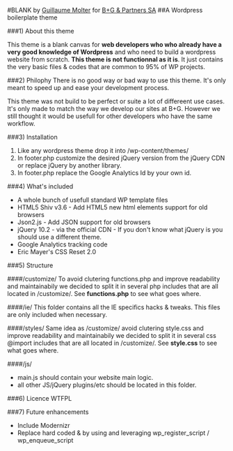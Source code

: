 #BLANK
by [Guillaume Molter](http://guillaumemolter.me) for [B+G & Partners SA](http://bgcom.ch/)
##A Wordpress boilerplate theme


###1) About this theme

This theme is a blank canvas for __web developers who who already have a very good knowledge of Wordpress__ and who need to build a wordpress website from scratch. __This theme is not functionnal as it is__. It just contains the very basic files & codes that are common to 95% of WP projects.

###2) Philophy
There is no good way or bad way to use this theme. It's only meant to speed up and ease your development process.

This theme was not build to be perfect or suite a lot of differeent use cases. It's only made to match the way we develop our sites at B+G. However we still thought it would be usefull for other developers who have the same workflow.

###3) Installation

1. Like any wordpress theme drop it into /wp-content/themes/
2. In footer.php customize the desired jQuery version from the jQuery CDN or replace jQuery by another library.
3. In footer.php replace the Google Analytics Id by your own id.

###4) What's included
- A whole bunch of usefull standard WP template files
- HTML5 Shiv v3.6 - Add HTML5 new html elements support for old browsers
- Json2.js - Add JSON support for old browsers
- jQuery 10.2 - via the official CDN - If you don't know what jQuery is you should use a different theme.
- Google Analytics tracking code
- Eric Mayer's CSS Reset 2.0


###5) Structure 

####/customize/
To avoid clutering functions.php and improve readability and maintainabily we decided to split it in several php includes that are all located in /customize/. See __functions.php__ to see what goes where.

####/ie/
This folder contains all the IE specifics hacks & tweaks. This files are only included when necessary.

####/styles/
Same idea as /customize/ avoid clutering style.css and improve readability and maintainabily we decided to split it in several css @import includes that are all located in /customize/. See __style.css__ to see what goes where.

####/js/
- main.js should contain your website main logic.
- all other JS/jQuery plugins/etc should be located in this folder.


###6) Licence
WTFPL

###7) Future enhancements

- Include Modernizr
- Replace hard coded <link> & <scripts> by using and leveraging wp_register_script / wp_enqueue_script  
 